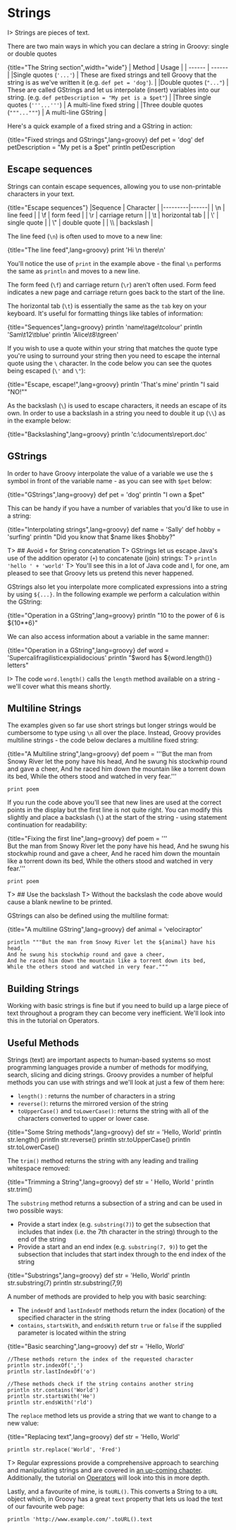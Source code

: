 # Strings

I> Strings are pieces of text.

There are two main ways in which you can declare a string in Groovy: single or double quotes

{title="The String section",width="wide"}
| Method | Usage |
| ------ | ------ |
|Single quotes (`'...'`)	| These are fixed strings and tell Groovy that the string is as we've written it (e.g. `def pet = 'dog'`). |
|Double quotes (`"..."`)	| These are called GStrings and let us interpolate (insert) variables into our string.  (e.g. `def petDescription = "My pet is a $pet"`) |
|Three single quotes (`'''...'''`)	| A multi-line fixed string  |
|Three double quotes (`"""..."""`)	| A multi-line GString  |

Here's a quick example of a fixed string and a GString in action:

{title="Fixed strings and GStrings",lang=groovy}
	def pet = 'dog'
	def petDescription = "My pet is a $pet"
	println petDescription


## Escape sequences

Strings can contain escape sequences, allowing you to use non-printable characters in your text.

{title="Escape sequences"}
|Sequence | Character  	|
|---------|------|
| \\n	| line feed  	|
| \\f	| form feed  	|
| \\r	| carriage return	|
| \\t	| horizontal tab  	|
| \\'	| single quote  	|
| \\"	| double quote  	|
| \\\\	| backslash  	|

The line feed (`\n`) is often used to move to a new line:

{title="The line feed",lang=groovy}
	print 'Hi \n there\n'


You'll notice the use of `print` in the example above - the final `\n` performs the same as `println` and moves to a new line.

The form feed (`\f`) and carriage return (`\r`) aren't often used. Form feed indicates a new page and carriage return goes back to the start of the line.

The horizontal tab (`\t`) is essentially the same as the `tab` key on your keyboard. It's useful for formatting things like tables of information:

{title="Sequences",lang=groovy}
	println 'name\tage\tcolour'
	println 'Sam\t12\tblue'
	println 'Alice\t8\tgreen'


If you wish to use a quote within your string that matches the quote type you're using to surround your string then you need to escape the internal quote using the `\` character. In the code below you can see the quotes being escaped (`\'` and `\"`):

{title="Escape, escape!",lang=groovy}
	println 'That\'s mine'
	println "I said \"NO!\""


As the backslash (`\`) is used to escape characters, it needs an escape of its own. In order to use a backslash in a string you need to double it up (`\\`) as in the example below:

{title="Backslashing",lang=groovy}
	println 'c:\\documents\\report.doc'


## GStrings
In order to have Groovy interpolate the value of a variable we use the `$` symbol in front of the variable name - as you can see with `$pet` below:

{title="GStrings",lang=groovy}
	def pet = 'dog'
	println "I own a $pet"


This can be handy if you have a number of variables that you'd like to use in a string:

{title="Interpolating strings",lang=groovy}
	def name = 'Sally'
	def hobby = 'surfing'
	println "Did you know that $name likes $hobby?"

T> ## Avoid `+` for String concatenation
T> GStrings let us escape Java's use of the addition operator (`+`) to concatenate (join) strings:
T>	`println 'hello ' + 'world'`
T> You'll see this in a lot of Java code and I, for one, am pleased to see that Groovy lets us pretend this never happened.

GStrings also let you interpolate more complicated expressions into a string by using `${...}`. In the following example we perform a calculation within the GString:

{title="Operation in a GString",lang=groovy}
	println "10 to the power of 6 is ${10**6}"


We can also access information about a variable in the same manner:

{title="Operation in a GString",lang=groovy}
	def word = 'Supercalifragilisticexpialidocious'
	println "$word has ${word.length()} letters"


I> The code `word.length()` calls the `length` method available on a string - we'll cover what this means shortly.

## Multiline Strings

The examples given so far use short strings but longer strings would be cumbersome to type using `\n` all over the place. Instead, Groovy provides multiline strings - the code below declares a multiline fixed string:

{title="A Multiline string",lang=groovy}
	def poem = '''But the man from Snowy River let the pony have his head,
	And he swung his stockwhip round and gave a cheer,
	And he raced him down the mountain like a torrent down its bed,
	While the others stood and watched in very fear.'''

	print poem


If you run the code above you'll see that new lines are used at the correct points in the display but the first line is not quite right. You can modify this slightly and place a backslash (`\`) at the start of the string - using statement continuation for readability:

{title="Fixing the first line",lang=groovy}
	def poem = '''\
	But the man from Snowy River let the pony have his head,
	And he swung his stockwhip round and gave a cheer,
	And he raced him down the mountain like a torrent down its bed,
	While the others stood and watched in very fear.'''

	print poem

T> ## Use the backslash
T> Without the backslash the code above would cause a blank newline to be printed.

GStrings can also be defined using the multiline format:

{title="A multiline GString",lang=groovy}
	def animal = 'velociraptor'

	println """But the man from Snowy River let the ${animal} have his head,
	And he swung his stockwhip round and gave a cheer,
	And he raced him down the mountain like a torrent down its bed,
	While the others stood and watched in very fear."""


## Building Strings

Working with basic strings is fine but if you need to build up a large piece of text throughout a program they can become very inefficient. We'll look into this in the tutorial on Operators.

## Useful Methods

Strings (text) are important aspects to human-based systems so most programming languages provide a number of methods for modifying, search, slicing and dicing strings. Groovy provides a number of helpful methods you can use with strings and we'll look at just a few of them here:

* `length()` : returns the number of characters in a string
* `reverse()`: returns the mirrored version of the string
* `toUpperCase()` and `toLowerCase()`: returns the string with all of the characters converted to upper or lower case.

{title="Some String methods",lang=groovy}
	def str = 'Hello, World'
	println str.length()
	println str.reverse()
	println str.toUpperCase()
	println str.toLowerCase()


The `trim()` method returns the string with any leading and trailing whitespace removed:

{title="Trimming a String",lang=groovy}
	def str = '  Hello, World  '
	println str.trim()


The `substring` method returns a subsection of a string and can be used in two possible ways:

* Provide a start index (e.g. `substring(7)`) to get the subsection that includes that index (i.e. the 7th character in the string) through to the end of the string
* Provide a start and an end index (e.g. `substring(7, 9)`) to get the subsection that includes that start index through to the end index of the string

{title="Substrings",lang=groovy}
	def str = 'Hello, World'
	println str.substring(7)
	println str.substring(7,9)


A number of methods are provided to help you with basic searching:

* The `indexOf` and `lastIndexOf` methods return the index (location) of the specified character in the string
* `contains`, `startsWith`, and `endsWith` return `true` or `false` if the supplied parameter is located within the string

{title="Basic searching",lang=groovy}
	def str = 'Hello, World'

	//These methods return the index of the requested character
	println str.indexOf(',')
	println str.lastIndexOf('o')

	//These methods check if the string contains another string
	println str.contains('World')
	println str.startsWith('He')
	println str.endsWith('rld')


The `replace` method lets us provide a string that we want to change to a new value:

{title="Replacing text",lang=groovy}
	def str = 'Hello, World'

	println str.replace('World', 'Fred')

T> Regular expressions provide a comprehensive approach to searching and manipulating strings and are covered in [an up-coming chapter](#chregex).
Additionally, the tutorial on [Operators](#chops) will look into this in more depth.

Lastly, and a favourite of mine, is `toURL()`. This converts a String to a `URL` object which, in Groovy has a great `text`
property that lets us load the text of our favourite web page:

    println 'http://www.example.com/'.toURL().text


